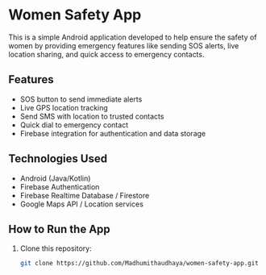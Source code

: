 # Women Safety App

This is a simple Android application developed to help ensure the safety of women by providing emergency features like sending SOS alerts, live location sharing, and quick access to emergency contacts.

## Features

- SOS button to send immediate alerts
- Live GPS location tracking
- Send SMS with location to trusted contacts
- Quick dial to emergency contact
- Firebase integration for authentication and data storage

## Technologies Used

- Android (Java/Kotlin)
- Firebase Authentication
- Firebase Realtime Database / Firestore
- Google Maps API / Location services

## How to Run the App

1. Clone this repository:
   ```bash
   git clone https://github.com/Madhumithaudhaya/women-safety-app.git
